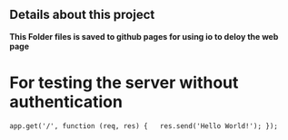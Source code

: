 ## Details about this project

**This Folder files is saved to github pages for using io to deloy the web page**

# For testing the server without authentication

`app.get('/', function (req, res) {   res.send('Hello World!'); });`
